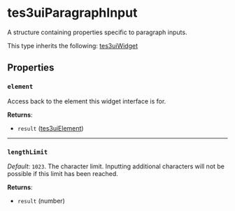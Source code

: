 # tes3uiParagraphInput
<div class="search_terms" style="display: none">tes3uiparagraphinput, paragraphinput</div>

<!---
	This file is autogenerated. Do not edit this file manually. Your changes will be ignored.
	More information: https://github.com/MWSE/MWSE/tree/master/docs
-->

A structure containing properties specific to paragraph inputs.

This type inherits the following: [tes3uiWidget](../types/tes3uiWidget.md)
## Properties

### `element`
<div class="search_terms" style="display: none">element</div>

Access back to the element this widget interface is for.

**Returns**:

* `result` ([tes3uiElement](../types/tes3uiElement.md))

***

### `lengthLimit`
<div class="search_terms" style="display: none">lengthlimit</div>

*Default*: `1023`. The character limit. Inputting additional characters will not be possible if this limit has been reached.

**Returns**:

* `result` (number)

